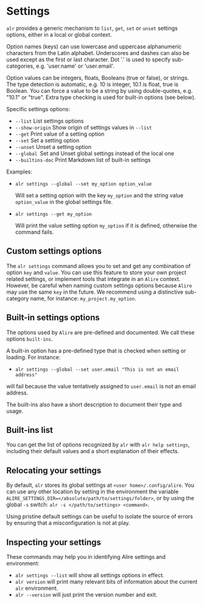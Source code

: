 # Settings

`alr` provides a generic mechanism to `list`, `get`, `set` or
`unset` settings options, either in a local or global context.

 Option names (keys) can use lowercase and uppercase alphanumeric characters
 from the Latin alphabet. Underscores and dashes can also be used except as
 the first or last character. Dot '.' is used to specify sub-categories, e.g.
 'user.name' or 'user.email'.

 Option values can be integers, floats, Booleans (true or false), or strings. The
 type detection is automatic, e.g. 10 is integer, 10.1 is float, true is
 Boolean. You can force a value to be a string by using double-quotes, e.g.
 "10.1" or "true". Extra type checking is used for built-in options (see below).

 Specific settings options:

  - `--list` List settings options
  - `--show-origin` Show origin of settings values in `--list`
  - `--get` Print value of a setting option
  - `--set` Set a setting option
  - `--unset` Unset a setting option
  - `--global `Set and Unset global settings instead of the local one
  - `--builtins-doc` Print Markdown list of built-in settings

 Examples:

 - `alr settings --global --set my_option option_value`

    Will set a setting option with the key `my_option` and the string
    value `option_value` in the global settings file.

 - `alr settings --get my_option`

    Will print the value setting option `my_option` if it is defined,
    otherwise the command fails.


## Custom settings options

The `alr settings` command allows you to set and get any combination of option
`key` and `value`. You can use this feature to store your own project related
settings, or implement tools that integrate in an `Alire` context. However, be
careful when naming custom settings options because `Alire` may use the same
`key` in the future. We recommend using a distinctive sub-category name, for
instance: `my_project.my_option`.

## Built-in settings options

The options used by `Alire` are pre-defined and documented. We call these
options `built-ins`.

A built-in option has a pre-defined type that is checked when setting or
loading. For instance:

 - `alr settings --global --set user.email "This is not an email address"`

will fail because the value tentatively assigned to `user.email` is not an
email address.

The built-ins also have a short description to document their type and usage.

## Built-ins list

You can get the list of options recognized by `alr` with `alr help settings`,
including their default values and a short explanation of their effects.

## Relocating your settings

By default, `alr` stores its global settings at `<user home>/.config/alire`.
You can use any other location by setting in the environment the variable
`ALIRE_SETTINGS_DIR=</absolute/path/to/settings/folder>`, or by using the global `-s`
switch: `alr -s </path/to/settings> <command>`.

Using pristine default settings can be useful to isolate the source of errors
by ensuring that a misconfiguration is not at play.

## Inspecting your settings

These commands may help you in identifying Alire settings and environment:
- `alr settings --list` will show all settings options in effect.
- `alr version` will print many relevant bits of information about the current
  `alr` environment.
- `alr --version` will just print the version number and exit.
